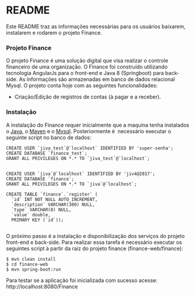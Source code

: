 # README #

Este README traz as informações necessárias para os usuários baixarem, instalarem e rodarem o projeto Finance.

### Projeto Finance ###

O projeto Finance é uma solução digital que visa realizar o controle financeiro de uma organização.
O Finance foi construído utilizando tecnologia AngularJs para o front-end e Java 8 (Springboot) para back-side. As informações são armazenadas em banco de dados relacional Mysql.
O projeto conta hoje com as seguintes funcionalidades:

* Criação/Edição de registros de contas (à pagar e a receber).


### Instalação ###

A instalação do Finance requer inicialmente que a maquina tenha instalados o [Java](https://www.java.com/pt_BR/download), o [Maven](https://maven.apache.org/download.cgi) e o [Mysql](https://www.mysql.com/downloads). Posteriormente é  necessário executar o seguinte script no banco de dados:

```
CREATE USER `jiva_test`@`localhost` IDENTIFIED BY 'super-senha';
CREATE DATABASE `finance_test`;
GRANT ALL PRIVILEGES ON *.* TO `jiva_test`@`localhost`;


CREATE USER `jiva`@`localhost` IDENTIFIED BY 'jiv4@2017';
CREATE DATABASE `finance`;
GRANT ALL PRIVILEGES ON *.* TO `jiva`@`localhost`;

CREATE TABLE `finance`.`register` (
  `id` INT NOT NULL AUTO_INCREMENT,
  `description` VARCHAR(300) NULL,
  `type` VARCHAR(8) NULL,
  `value` double, 
  PRIMARY KEY (`id`));
  
```
O próximo passo é a instalação e disponibilização dos serviços do projeto front-end e back-side. Para realizar essa tarefa é necessário executar os seguintes script à partir da raiz do projeto finance (finance-web/finance):

```
$ mvn clean install
$ cd finance-web
$ mvn spring-boot:run
```
Para testar se a aplicação foi inicializada com sucesso acesse: http://localhost:8080/Finance
